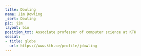 ```yaml
---
title: Dowling
name: Jim Dowling
_sort: Dowling
pic: jim
layout: bio
position_txt: Associate professor of computer science at KTH
social:
- title: globe
  url: https://www.kth.se/profile/jdowling
---
```


